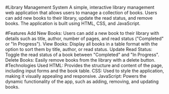 #Library Management System
A simple, interactive library management web application that allows users to manage a collection of books. Users can add new books to their library, update the read status, and remove books. The application is built using HTML, CSS, and JavaScript.

#Features
Add New Books: Users can add a new book to their library with details such as title, author, number of pages, and read status ("Completed" or "In Progress").
View Books: Display all books in a table format with the option to sort them by title, author, or read status.
Update Read Status: Toggle the read status of a book between "Completed" and "In Progress".
Delete Books: Easily remove books from the library with a delete button.
#Technologies Used
HTML: Provides the structure and content of the page, including input forms and the book table.
CSS: Used to style the application, making it visually appealing and responsive.
JavaScript: Powers the dynamic functionality of the app, such as adding, removing, and updating books.